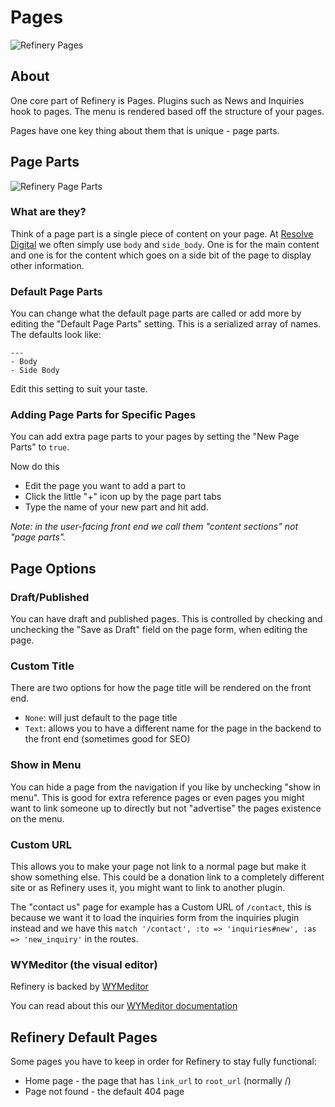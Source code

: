 # Pages

![Refinery Pages](http://refinerycms.com/system/images/0000/0656/pages.png)

## About

One core part of Refinery is Pages. Plugins such as News and Inquiries hook to pages.
The menu is rendered based off the structure of your pages.

Pages have one key thing about them that is unique - page parts.

## Page Parts

![Refinery Page Parts](http://refinerycms.com/system/images/0000/0586/editing-page.png)

### What are they?

Think of a page part is a single piece of content on your page. At [Resolve Digital](http://www.resolvedigital.com) we often simply use ``body`` and ``side_body``. One is for the main content and one is for the content which goes on a side bit of the page to display other information.

### Default Page Parts

You can change what the default page parts are called or add more by editing the
"Default Page Parts" setting. This is a serialized array of names. The defaults look like:

    ---
    - Body
    - Side Body

Edit this setting to suit your taste.

### Adding Page Parts for Specific Pages

You can add extra page parts to your pages by setting the "New Page Parts" to ``true``.

Now do this

* Edit the page you want to add a part to
* Click the little "+" icon up by the page part tabs
* Type the name of your new part and hit add.

_Note: in the user-facing front end we call them "content sections" not "page parts"._

## Page Options

### Draft/Published

You can have draft and published pages. This is controlled by checking and unchecking
the "Save as Draft" field on the page form, when editing the page.

### Custom Title

There are two options for how the page title will be rendered on the front end.

* ``None``: will just default to the page title
* ``Text``: allows you to have a different name for the page in the backend to the front end (sometimes good for SEO)

### Show in Menu

You can hide a page from the navigation if you like by unchecking "show in menu".
This is good for extra reference pages or even pages you might want to link someone
up to directly but not "advertise" the pages existence on the menu.

### Custom URL

This allows you to make your page not link to a normal page but make it show something else.
This could be a donation link to a completely different site or as Refinery uses it,
you might want to link to another plugin.

The "contact us" page for example has a Custom URL of ``/contact``, this is
because we want it to load the inquiries form from the inquiries plugin instead
and we have this ``match '/contact', :to => 'inquiries#new', :as => 'new_inquiry'``
in the routes.

### WYMeditor (the visual editor)

Refinery is backed by [WYMeditor](http://www.wymeditor.org/)

You can read about this our [WYMeditor documentation](../doc/wymeditor.md)

## Refinery Default Pages

Some pages you have to keep in order for Refinery to stay fully functional:

* Home page - the page that has ``link_url`` to ``root_url`` (normally /)
* Page not found - the default 404 page
